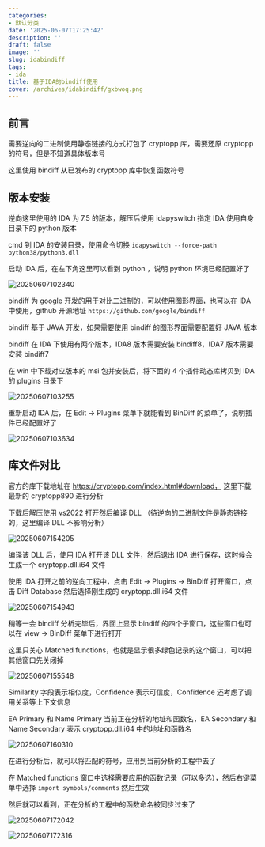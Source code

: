 ```yaml
---
categories:
- 默认分类
date: '2025-06-07T17:25:42'
description: ''
draft: false
image: ''
slug: idabindiff
tags:
- ida
title: 基于IDA的bindiff使用
cover: /archives/idabindiff/gxbwoq.png
---
```


## 前言

需要逆向的二进制使用静态链接的方式打包了 cryptopp 库，需要还原 cryptopp 的符号，但是不知道具体版本号

这里使用 bindiff 从已发布的 cryptopp 库中恢复函数符号

## 版本安装

逆向这里使用的 IDA 为 7.5 的版本，解压后使用 idapyswitch 指定 IDA 使用自身目录下的 python 版本

cmd 到 IDA 的安装目录，使用命令切换 `idapyswitch --force-path python38/python3.dll`

启动 IDA 后，在左下角这里可以看到 python ，说明 python 环境已经配置好了

![20250607102340](/archives/idabindiff/gxbwoq.png)

bindiff 为  google 开发的用于对比二进制的，可以使用图形界面，也可以在 IDA 中使用，github 开源地址 `https://github.com/google/bindiff`

bindiff 基于 JAVA 开发，如果需要使用 bindiff 的图形界面需要配置好 JAVA 版本

bindiff 在 IDA 下使用有两个版本，IDA8 版本需要安装 bindiff8，IDA7 版本需要安装 bindiff7

在 win 中下载对应版本的 msi 包并安装后，将下面的 4 个插件动态库拷贝到 IDA 的 plugins 目录下

![20250607103255](/archives/idabindiff/h2s0dm.png)

重新启动 IDA 后，在 Edit -> Plugins 菜单下就能看到 BinDiff 的菜单了，说明插件已经配置好了

![20250607103634](/archives/idabindiff/h51a9o.png)

## 库文件对比

官方的库下载地址在 https://cryptopp.com/index.html#download， 这里下载最新的 cryptopp890 进行分析

下载后解压使用 vs2022 打开然后编译 DLL （待逆向的二进制文件是静态链接的，这里编译 DLL 不影响分析）

![20250607154205](/archives/idabindiff/pi4q42.png)

编译该 DLL 后，使用 IDA 打开该 DLL 文件，然后退出 IDA 进行保存，这时候会生成一个 cryptopp.dll.i64 文件

使用 IDA 打开之前的逆向工程中，点击 Edit -> Plugins -> BinDiff 打开窗口，点击 Diff Database 然后选择刚生成的 cryptopp.dll.i64 文件

![20250607154943](/archives/idabindiff/pmissl.png)

稍等一会 bindiff 分析完毕后，界面上显示 bindiff 的四个子窗口，这些窗口也可以在 view -> BinDiff 菜单下进行打开

这里只关心 Matched functions，也就是显示很多绿色记录的这个窗口，可以把其他窗口先关闭掉

![20250607155548](/archives/idabindiff/pq4jim.png)


Similarity 字段表示相似度，Confidence 表示可信度，Confidence 还考虑了调用关系等上下文信息

EA Primary 和 Name Primary 当前正在分析的地址和函数名，EA Secondary 和 Name Secondary 表示 cryptopp.dll.i64 中的地址和函数名

![20250607160310](/archives/idabindiff/qihbgh.png)

在进行分析后，就可以将匹配的符号，应用到当前分析的工程中去了

在 Matched functions 窗口中选择需要应用的函数记录（可以多选），然后右键菜单中选择 `import symbols/comments` 然后生效

然后就可以看到，正在分析的工程中的函数命名被同步过来了

![20250607172042](/archives/idabindiff/sgcjee.png)

![20250607172316](/archives/idabindiff/shyhq9.png)
